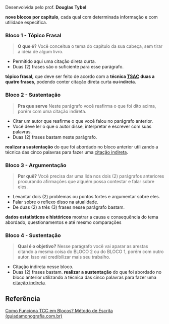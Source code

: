 Desenvolvida pelo prof. **Douglas Tybel**

**nove blocos por capítulo**, cada qual com determinada informação e com utilidade específica.


### Bloco 1 - **Tópico Frasal**
> **O que é?**
Você conceitua o tema do capítulo da sua cabeça, sem tirar a ideia de algum livro.
-   Permitido aqui uma citação direta curta.
-   Duas (2) frases são o suficiente para esse parágrafo.


**tópico frasal,** que deve ser feito de acordo com a **técnica [TSAC](http://guiadamonografia.com.br/como-funciona-tecnica-tsac/)**
**duas a quatro frases**, podendo conter citação direta curta ~~ou indireta~~.

### Bloco 2 - **Sustentação**
> **Pra que serve**
> Neste parágrafo você reafirma o que foi dito acima, porém com uma citação indireta.
-   Citar um autor que reafirme o que você falou no parágrafo anterior.
-   Você deve ler o que o autor disse, interpretar e escrever com suas palavras.
-   Duas (2) frases bastam neste parágrafo.

**realizar a sustentação** do que foi abordado no bloco anterior
utilizando a técnica das cinco palavras para fazer uma [citação indireta](http://guiadamonografia.com.br/citacao-indireta-tecnica-5-palavras/).

### Bloco 3 - **Argumentação**
> **Por quê?**
Você precisa dar uma lida nos dois (2) parágrafos anteriores procurando afirmações que alguém possa contestar e falar sobre eles.
-   Levantar dois (2) problemas ou pontos fortes e argumentar sobre eles.
-   Falar sobre o reflexo disso na atualidade.
-   De duas (2) a três (3) frases nesse parágrafo bastam.

**dados estatísticos e históricos**
mostrar a causa e consequência do tema abordado, questionamentos e até mesmo comparações

### Bloco 4 - **Sustentação**
> **Qual é o objetivo?**
Nesse parágrafo você vai aparar as arestas citando a mesma coisa do BLOCO 2 ou do BLOCO 1, porém com outro autor. Isso vai credibilizar mais seu trabalho.
-   Citação indireta nesse bloco.
-   Duas (2) frases bastam.
**realizar a sustentação** do que foi abordado no bloco anterior
utilizando a técnica das cinco palavras para fazer uma [citação indireta](http://guiadamonografia.com.br/citacao-indireta-tecnica-5-palavras/).

## Referência
[Como Funciona TCC em Blocos? Método de Escrita (guiadamonografia.com.br)](https://guiadamonografia.com.br/como-funciona-tcc-em-blocos/)